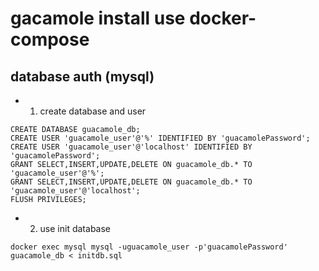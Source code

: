 # gacamole install use docker-compose

## database auth (mysql)
* 1. create database and user
~~~
CREATE DATABASE guacamole_db;
CREATE USER 'guacamole_user'@'%' IDENTIFIED BY 'guacamolePassword';
CREATE USER 'guacamole_user'@'localhost' IDENTIFIED BY 'guacamolePassword';
GRANT SELECT,INSERT,UPDATE,DELETE ON guacamole_db.* TO 'guacamole_user'@'%';
GRANT SELECT,INSERT,UPDATE,DELETE ON guacamole_db.* TO 'guacamole_user'@'localhost';
FLUSH PRIVILEGES;
~~~

* 2. use init database 
~~~
docker exec mysql mysql -uguacamole_user -p'guacamolePassword' guacamole_db < initdb.sql
~~~


